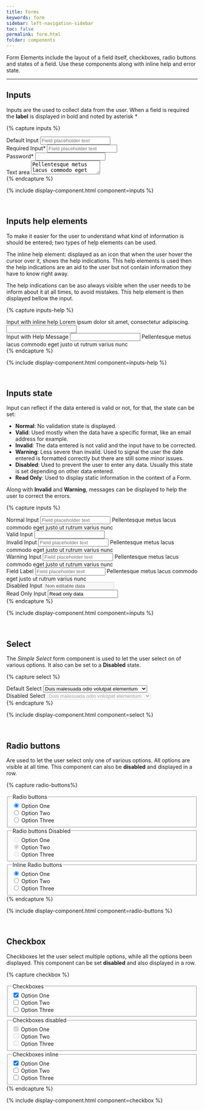 ```yaml
---
title: Forms
keywords: form
sidebar: left-navigation-sidebar
toc: false
permalink: form.html
folder: components
---
```


Form Elements include the layout of a field itself, checkboxes, radio buttons and states of a field. Use these components along with inline help and error state.

<hr/>

## Inputs
Inputs are the used to collect data from the user. When a field is required the **label** is displayed in bold and noted by asterisk *

{% capture inputs %}
<div class="tn-form__set">
    <div class="tn-form__item">
        <label class="tn-form__label" for="input-1">Default Input</label>
        <input class="tn-form__control" type="text" id="input-1" placeholder="Field placeholder text">
    </div>
</div>

<div class="tn-form__set">
    <div class="tn-form__item">
        <label class="tn-form__label is-required" for="input-2">Required Input*</label>
        <input class="tn-form__control" type="text" id="input-2" placeholder="Field placeholder text">
    </div>
</div>

<div class="tn-form__set">
    <div class="tn-form__item">
        <label class="tn-form__label is-required" for="input-3">Password*</label>
        <input class="tn-form__control" type="password" id="input-3">
    </div>
</div>

<div class="tn-form__set">
    <div class="tn-form__item">
        <label class="tn-form__label" for="textarea-1">Text area</label>
        <textarea class="tn-form__control" id="textarea-1">Pellentesque metus lacus commodo eget justo ut rutrum varius nunc.</textarea>
    </div>
</div>
{% endcapture %}

{% include display-component.html component=inputs %}

<br/>

## Inputs help elements

To make it easier for the user to understand what kind of information is should be entered; two types of help elements can be used.

The inline help element: displayed as an icon that when the user hover the cursor over it, shows the help indications. This help elements is used then the help indications are an aid to the user but not contain information they have to know right away.

The help indications can be aso always visible when the user needs to be inform about it at all times, to avoid mistakes. This help element is then displayed bellow the input.

{% capture inputs-help %}
<div class="tn-form__set">
    <div class="tn-form__item">
        <label class="tn-form__label" for="input-44">
            Input with inline help
            <span class="tn-inline-help tn-has-float-right">
                <span class="tn-inline-help__content tn-inline-help__content--bottom-right">
                        Lorem ipsum dolor sit amet, consectetur adipiscing.
                </span>
            </span>
        </label>
        <input class="tn-form__control" type="text" id="input-45">
    </div>
</div>

<div class="tn-form__set">
    <div class="tn-form__item">
        <label class="tn-form__label" for="input-45">Input with Help Message</label>
        <input class="tn-form__control" type="text" id="input-45">
        <span class="tn-form__message tn-form__message--help">
            Pellentesque metus lacus commodo eget justo ut rutrum varius nunc
        </span>
    </div>
</div>
{% endcapture %}

{% include display-component.html component=inputs-help %}

<br/>

## Inputs state
Input can reflect if the data entered is valid or not, for that, the state can be set:
* **Normal**: No validation  state is displayed.
* **Valid**: Used mostly when the data have a specific format, like an email address for example.
* **Invalid**: The data entered is not valid and the input have to be corrected.
* **Warning**: Less severe than invalid. Used to signal the user the date entered is formatted correctly but there are still some minor issues.
* **Disabled**: Used to prevent the user to enter any data. Usually this state is set depending on other data entered.
* **Read Only**: Used to display static information in the context of a Form.

Along with **Invalid** and **Warning**, messages can be displayed to help the user to correct the errors.

{% capture inputs %}
<div class="tn-form__item">
    <label class="tn-form__label" for="OatmD552">
        Normal Input
    </label>
    <input type="text" class="tn-form__control" id="OatmD552" placeholder="Field placeholder text">
    <span class="tn-form__message">
        Pellentesque metus lacus commodo eget justo ut rutrum varius nunc
    </span>
</div>

<div class="tn-form__item">
    <label class="tn-form__label" for="input-2">
        Valid Input
    </label>
    <input class="tn-form__control is-valid" type="text" id="input-2">
</div>

<div class="tn-form__item">
    <label class="tn-form__label" for="UI7xy545">
        Invalid Input
    </label>
    <input type="text" class="tn-form__control is-invalid" id="UI7xy545" placeholder="Field placeholder text">
    <span class="tn-form__message tn-form__message--error">
        Pellentesque metus lacus commodo eget justo ut rutrum varius nunc
    </span>
</div>

<div class="tn-form__item">
    <label class="tn-form__label" for="pvsz1273">
        Warning Input
    </label>
    <input type="text" class="tn-form__control is-warning" id="pvsz1273" placeholder="Field placeholder text">
    <span class="tn-form__message tn-form__message--warning">
        Pellentesque metus lacus commodo eget justo ut rutrum varius nunc
    </span>
</div>


<div class="tn-form__item">
    <label class="tn-form__label" for="VmsRZ860">
        Field Label
    </label>
    <input type="text" class="tn-form__control" id="VmsRZ860" placeholder="Field placeholder text">
    <span class="tn-form__message tn-form__message--help">
        Pellentesque metus lacus commodo eget justo ut rutrum varius nunc
    </span>
</div>

<div class="tn-form__item">
    <label class="tn-form__label" for="input-6">Disabled Input</label>
    <input class="tn-form__control" type="text" id="input-6" value="Non editable data" disabled>
</div>

<div class="tn-form__item">
    <label class="tn-form__label" for="input-7">Read Only Input</label>
    <input class="tn-form__control" type="text" id="input-7" value="Read only data" readonly>
</div>
{% endcapture %}

{% include display-component.html component=inputs %}

<br>

## Select
The *Simple Select* form component is used to let the user select on of various options. It also can be set to a **Disabled** state.

{% capture select %}
<div class="tn-form__set">
    <div class="tn-form__item">
        <label class="tn-form__label" for="select-1">Default Select</label>
        <select class="tn-form__control" id="select-1" name="">
            <option value="1">Duis malesuada odio volutpat elementum</option>
            <option value="2">Suspendisse ante ligula</option>
            <option value="3">Sed bibendum sapien at posuere interdum</option>
        </select>
    </div>
</div>

<div class="tn-form__set">
    <div class="tn-form__item">
        <label class="tn-form__label" for="select-2">Disabled Select</label>
        <select class="tn-form__control" id="select-2" name="" disabled>
            <option value="1">Duis malesuada odio volutpat elementum</option>
            <option value="2">Suspendisse ante ligula</option>
            <option value="3">Sed bibendum sapien at posuere interdum</option>
        </select>
    </div>
</div>
{% endcapture %}

{% include display-component.html component=select %}

<br/>

## Radio buttons
Are used to let the user select only one of various options. All options are visible at all time. This component can also be **disabled** and displayed in a row.

{% capture radio-buttons%}
<fieldset class="tn-form__set">
    <legend class="tn-form__legend">Radio buttons</legend>
    <div class="tn-form__item tn-form__item--check">
        <input class="tn-form__control" type="radio" id="radio-1" name="radio-name-1" value="" checked>
        <label class="tn-form__label" for="radio-1">Option One</label>
    </div>
    <div class="tn-form__item tn-form__item--check">
        <input class="tn-form__control" type="radio" id="radio-2" name="radio-name-1" value="">
        <label class="tn-form__label" for="radio-2">Option Two</label>
    </div>
    <div class="tn-form__item tn-form__item--check">
        <input class="tn-form__control" type="radio" id="radio-3" name="radio-name-1" value="">
        <label class="tn-form__label" for="radio-3">Option Three</label>
    </div>
</fieldset>

<fieldset class="tn-form__set">
    <legend class="tn-form__legend">Radio buttons Disabled</legend>
    <div class="tn-form__item tn-form__item--check">
        <input class="tn-form__control" type="radio" id="radio-10" name="radio-name-4" value="" disabled>
        <label class="tn-form__label" for="radio-10">Option One</label>
    </div>
    <div class="tn-form__item tn-form__item--check">
        <input class="tn-form__control" type="radio" id="radio-11" name="radio-name-4" value="" disabled checked>
        <label class="tn-form__label" for="radio-11">Option Two</label>
    </div>
    <div class="tn-form__item tn-form__item--check">
        <input class="tn-form__control" type="radio" id="radio-12" name="radio-name-4" value="" disabled>
        <label class="tn-form__label" for="radio-12">Option Three</label>
    </div>
</fieldset>

<fieldset class="tn-form__set">
    <legend class="tn-form__legend">Inline Radio buttons</legend>
    <div class="tn-form__item tn-form__item--inline tn-form__item--check">
        <input class="tn-form__control" type="radio" id="radio-13" name="radio-name-5" value="" checked>
        <label class="tn-form__label" for="radio-13">Option One</label>
    </div>
    <div class="tn-form__item tn-form__item--inline tn-form__item--check">
        <input class="tn-form__control" type="radio" id="radio-14" name="radio-name-5" value="">
        <label class="tn-form__label" for="radio-14">Option Two</label>
    </div>
    <div class="tn-form__item tn-form__item--inline tn-form__item--check">
        <input class="tn-form__control" type="radio" id="radio-15" name="radio-name-5" value="">
        <label class="tn-form__label" for="radio-15">Option Three</label>
    </div>
</fieldset>
{% endcapture %}

{% include display-component.html component=radio-buttons %}

<br>

## Checkbox
Checkboxes let the user select multiple options, while all the options been displayed. This component can be set **disabled** and also displayed in a row.

{% capture checkbox %}    
<fieldset class="tn-form__set">
    <legend class="tn-form__legend">Checkboxes</legend>
    <div class="tn-form__item tn-form__item--check">
        <input class="tn-form__control" type="checkbox" id="checkbox-1" name="checkbox-name-1" checked>
        <label class="tn-form__label" for="checkbox-1">Option One</label>
    </div>
    <div class="tn-form__item tn-form__item--check">
        <input class="tn-form__control" type="checkbox" id="checkbox-2" name="checkbox-name-1">
        <label class="tn-form__label" for="checkbox-2">Option Two</label>
    </div>
    <div class="tn-form__item tn-form__item--check">
        <input class="tn-form__control" type="checkbox" id="checkbox-3" name="checkbox-name-1">
        <label class="tn-form__label" for="checkbox-3">Option Three</label>
    </div>
</fieldset>

<fieldset class="tn-form__set">
    <legend class="tn-form__legend">Checkboxes disabled</legend>
    <div class="tn-form__item tn-form__item--check">
        <input class="tn-form__control" type="checkbox" id="checkbox-4" name="checkbox-name-2" checked disabled>
        <label class="tn-form__label" for="checkbox-4">Option One</label>
    </div>
    <div class="tn-form__item tn-form__item--check">
        <input class="tn-form__control" type="checkbox" id="checkbox-5" name="checkbox-name-2" disabled>
        <label class="tn-form__label" for="checkbox-6">Option Two</label>
    </div>
    <div class="tn-form__item tn-form__item--check">
        <input class="tn-form__control" type="checkbox" id="checkbox-6" name="checkbox-name-2" disabled>
        <label class="tn-form__label" for="checkbox-6">Option Three</label>
    </div>
</fieldset>

<fieldset class="tn-form__set">
    <legend class="tn-form__legend">Checkboxes inline</legend>
    <div class="tn-form__item tn-form__item--inline tn-form__item--check">
        <input class="tn-form__control" type="checkbox" id="checkbox-7" name="checkbox-name-3" checked>
        <label class="tn-form__label" for="checkbox-7">Option One</label>
    </div>
    <div class="tn-form__item tn-form__item--inline tn-form__item--check">
        <input class="tn-form__control" type="checkbox" id="checkbox-8" name="checkbox-name-3" >
        <label class="tn-form__label" for="checkbox-8">Option Two</label>
    </div>
    <div class="tn-form__item tn-form__item--inline tn-form__item--check">
        <input class="tn-form__control" type="checkbox" id="checkbox-9" name="checkbox-name-4">
        <label class="tn-form__label" for="checkbox-9">Option Three</label>
    </div>
</fieldset>{% endcapture %}

{% include display-component.html component=checkbox %}

<br>
